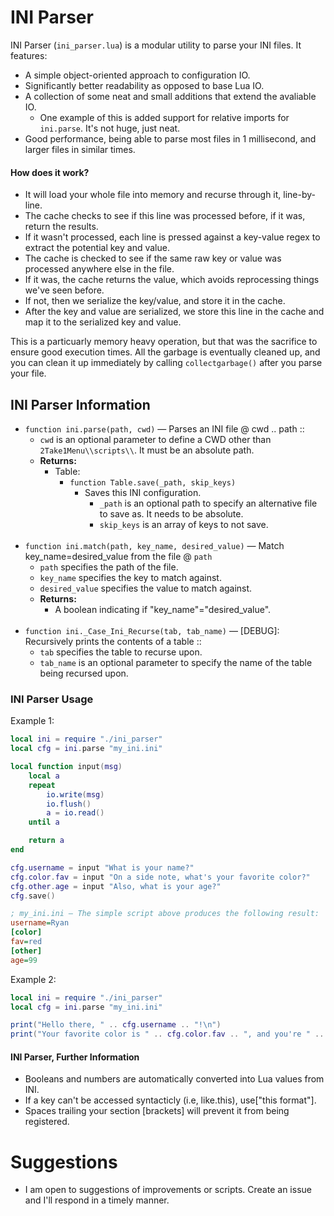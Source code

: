 # INI Parser
INI Parser (`ini_parser.lua`) is a modular utility to parse your INI files. It features:
  - A simple object-oriented approach to configuration IO.
  - Significantly better readability as opposed to base Lua IO. 
  - A collection of some neat and small additions that extend the avaliable IO.
    - One example of this is added support for relative imports for `ini.parse`. It's not huge, just neat.
  - Good performance, being able to parse most files in 1 millisecond, and larger files in similar times.

#### How does it work?
- It will load your whole file into memory and recurse through it, line-by-line.
- The cache checks to see if this line was processed before, if it was, return the results.
- If it wasn't processed, each line is pressed against a key-value regex to extract the potential key and value.
- The cache is checked to see if the same raw key or value was processed anywhere else in the file.
- If it was, the cache returns the value, which avoids reprocessing things we've seen before.
- If not, then we serialize the key/value, and store it in the cache.
- After the key and value are serialized, we store this line in the cache and map it to the serialized key and value.

This is a particuarly memory heavy operation, but that was the sacrifice to ensure good execution times. All the garbage is eventually cleaned up, and you can clean it up immediately by calling `collectgarbage()` after you parse your file.

## INI Parser Information
- `function ini.parse(path, cwd)` — Parses an INI file @ cwd .. path ::
  - `cwd` is an optional parameter to define a CWD other than `2Take1Menu\\scripts\\`. It must be an absolute path.
  - **Returns:**
    - Table:
      - `function Table.save(_path, skip_keys)`
        - Saves this INI configuration. 
          - `_path` is an optional path to specify an alternative file to save as. It needs to be absolute.
          - `skip_keys` is an array of keys to not save.
<br/><br/>
- `function ini.match(path, key_name, desired_value)` — Match key_name=desired_value from the file @ `path`
  - `path` specifies the path of the file.
  - `key_name` specifies the key to match against.
  - `desired_value` specifies the value to match against.
  - **Returns:**
      - A boolean indicating if "key_name"="desired_value".
<br/><br/>
- `function ini._Case_Ini_Recurse(tab, tab_name)` — [DEBUG]: Recursively prints the contents of a table ::
  - `tab` specifies the table to recurse upon.
  - `tab_name` is an optional parameter to specify the name of the table being recursed upon.

### INI Parser Usage
Example 1:
```lua
local ini = require "./ini_parser"
local cfg = ini.parse "my_ini.ini"

local function input(msg)
    local a 
    repeat 
        io.write(msg)
        io.flush()
        a = io.read()
    until a

    return a
end

cfg.username = input "What is your name?"
cfg.color.fav = input "On a side note, what's your favorite color?"
cfg.other.age = input "Also, what is your age?"
cfg.save()
```
```ini
; my_ini.ini — The simple script above produces the following result:
username=Ryan
[color]
fav=red
[other]
age=99
```
Example 2:
```lua
local ini = require "./ini_parser"
local cfg = ini.parse "my_ini.ini"

print("Hello there, " .. cfg.username .. "!\n")
print("Your favorite color is " .. cfg.color.fav .. ", and you're " .. tostring(cfg.other.age) .. "!")
```

#### INI Parser, Further Information
- Booleans and numbers are automatically converted into Lua values from INI. 
- If a key can't be accessed syntacticly (i.e, like.this), use["this format"].
- Spaces trailing your section \[brackets] will prevent it from being registered. 

# Suggestions
- I am open to suggestions of improvements or scripts. Create an issue and I'll respond in a timely manner. 
